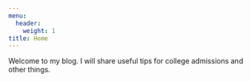 ```yaml
---
menu:
  header:
    weight: 1
title: Home
---
```


Welcome to my blog. I will share useful tips for college admissions and other things.   